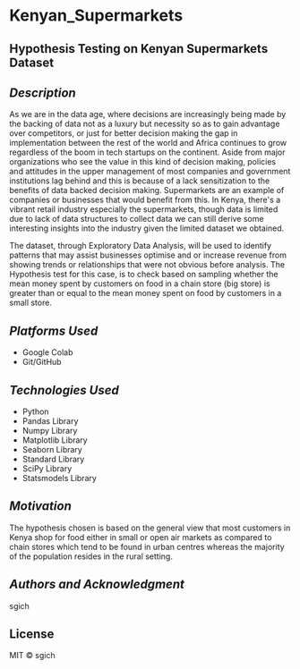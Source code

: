 #  Kenyan_Supermarkets

## __Hypothesis Testing on Kenyan Supermarkets Dataset__ ##


## _Description_ ##

As we are in the data age, where decisions are increasingly being made by the backing of data not as a luxury but necessity so as to gain advantage over competitors, or just for better decision making the gap in implementation between the rest of the world and Africa continues to grow regardless of the boom in tech startups on the continent. Aside from major organizations who see the value in this kind of decision making, policies and attitudes in the upper management of most companies and government institutions lag behind and this is because of a lack sensitization to the benefits of data backed decision making. Supermarkets are an example of companies or businesses that would benefit from this. In Kenya, there's a vibrant retail industry especially the supermarkets, though data is limited due to lack of data structures to collect data we can still derive some interesting insights into the industry given the limited dataset we obtained.

The dataset, through Exploratory Data Analysis, will be used to identify patterns that may assist businesses optimise and or increase revenue from showing trends or relationships that were not obvious before analysis. The Hypothesis test for this case, is to check based on sampling whether the mean money spent by customers on food in a chain store (big store) is greater than or equal to the mean money spent on food by customers in a small store.


## _Platforms Used_ ##
* Google Colab
* Git/GitHub


## _Technologies Used_ ##
* Python
* Pandas Library
* Numpy Library
* Matplotlib Library
* Seaborn Library
* Standard Library
* SciPy Library
* Statsmodels Library


## _Motivation_ ##
The hypothesis chosen is based on the general view that most customers in Kenya shop for food either in small or open air markets as compared to chain stores which tend to be found in urban centres whereas the majority of the population resides in the rural setting.

## _Authors and Acknowledgment_ ##
sgich


## License
MIT © sgich
